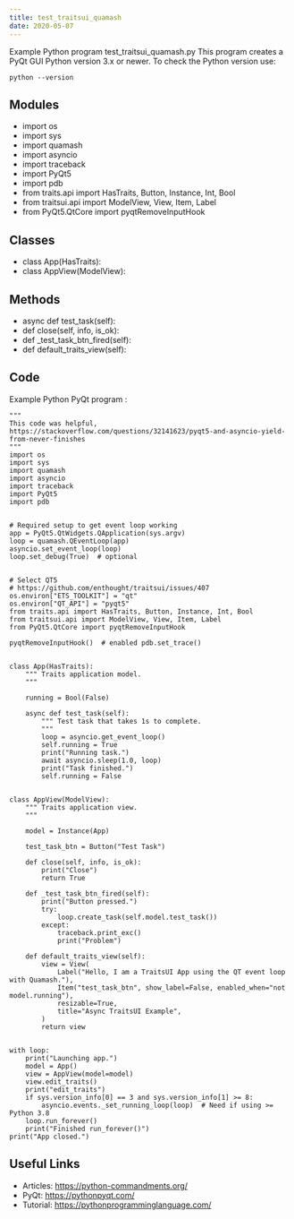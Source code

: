 ```yaml
---
title: test_traitsui_quamash
date: 2020-05-07
---
```

Example Python program test_traitsui_quamash.py
This program creates a PyQt GUI
Python version 3.x or newer.
To check the Python version use:

    python --version

## Modules

* import os
* import sys
* import quamash
* import asyncio
* import traceback
* import PyQt5
* import pdb
* from traits.api import HasTraits, Button, Instance, Int, Bool
* from traitsui.api import ModelView, View, Item, Label
* from PyQt5.QtCore import pyqtRemoveInputHook

## Classes

* class App(HasTraits):
* class AppView(ModelView):

## Methods

* async def test_task(self):
* def close(self, info, is_ok):
* def _test_task_btn_fired(self):
* def default_traits_view(self):

## Code

Example Python PyQt program :

    """
    This code was helpful,
    https://stackoverflow.com/questions/32141623/pyqt5-and-asyncio-yield-from-never-finishes
    """
    import os
    import sys
    import quamash
    import asyncio
    import traceback
    import PyQt5
    import pdb
    
    
    # Required setup to get event loop working
    app = PyQt5.QtWidgets.QApplication(sys.argv)
    loop = quamash.QEventLoop(app)
    asyncio.set_event_loop(loop)
    loop.set_debug(True)  # optional
    
    
    # Select QT5
    # https://github.com/enthought/traitsui/issues/407
    os.environ["ETS_TOOLKIT"] = "qt"
    os.environ["QT_API"] = "pyqt5"
    from traits.api import HasTraits, Button, Instance, Int, Bool
    from traitsui.api import ModelView, View, Item, Label
    from PyQt5.QtCore import pyqtRemoveInputHook
    
    pyqtRemoveInputHook()  # enabled pdb.set_trace()
    
    
    class App(HasTraits):
        """ Traits application model.
        """
    
        running = Bool(False)
    
        async def test_task(self):
            """ Test task that takes 1s to complete.
            """
            loop = asyncio.get_event_loop()
            self.running = True
            print("Running task.")
            await asyncio.sleep(1.0, loop)
            print("Task finished.")
            self.running = False
    
    
    class AppView(ModelView):
        """ Traits application view.
        """
    
        model = Instance(App)
    
        test_task_btn = Button("Test Task")
    
        def close(self, info, is_ok):
            print("Close")
            return True
    
        def _test_task_btn_fired(self):
            print("Button pressed.")
            try:
                loop.create_task(self.model.test_task())
            except:
                traceback.print_exc()
                print("Problem")
    
        def default_traits_view(self):
            view = View(
                Label("Hello, I am a TraitsUI App using the QT event loop with Quamash."),
                Item("test_task_btn", show_label=False, enabled_when="not model.running"),
                resizable=True,
                title="Async TraitsUI Example",
            )
            return view
    
    
    with loop:
        print("Launching app.")
        model = App()
        view = AppView(model=model)
        view.edit_traits()
        print("edit_traits")
        if sys.version_info[0] == 3 and sys.version_info[1] >= 8:
            asyncio.events._set_running_loop(loop)  # Need if using >= Python 3.8
        loop.run_forever()
        print("Finished run_forever()")
    print("App closed.")
    

## Useful Links

- Articles: https://python-commandments.org/
- PyQt: https://pythonpyqt.com/
- Tutorial: https://pythonprogramminglanguage.com/
